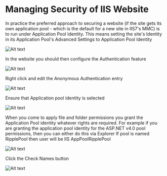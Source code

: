 # Managing Security of IIS Website

In practice the preferred approach to securing a website (if the site gets its own application pool - which is the default for a new site in IIS7's MMC) is to run under Application Pool Identity. This means setting the site's Identity in its Application Pool's Advanced Settings to Application Pool Identity

![Alt text](https://raw.githubusercontent.com/SoftwareFactor/tips/raw/master/img/6A759626-E7B9-4490-829F-95654330DCD9.png)

In the website you should then configure the Authentication feature

![Alt text](https://raw.githubusercontent.com/SoftwareFactor/tips/raw/master/img/D5469C4B-B4A2-4B02-874B-A07C059B4830.png)

Right click and edit the Anonymous Authentication entry

![Alt text](https://raw.githubusercontent.com/SoftwareFactor/tips/raw/master/img/73F9FF42-BE20-437E-A689-46EEB0580215.png)

Ensure that Application pool identity is selected

![Alt text](https://raw.githubusercontent.com/SoftwareFactor/tips/raw/master/img/5F9F7B97-BA84-4BBF-903E-9799183E8825.png)

When you come to apply file and folder permissions you grant the Application Pool identity whatever rights are required. For example if you are granting the application pool identity for the ASP.NET v4.0 pool permissions, then you can either do this via Explorer
If pool is named RipplePool then user will be IIS AppPoolRipplePool

![Alt text](https://raw.githubusercontent.com/SoftwareFactor/tips/raw/master/img/68813092-4452-407E-A302-0623F3DDFE7B.png)

Click the Check Names button

![Alt text](https://raw.githubusercontent.com/SoftwareFactor/tips/raw/master/img/D9E00A29-91D7-48B4-8BA8-32152A597D26.png)